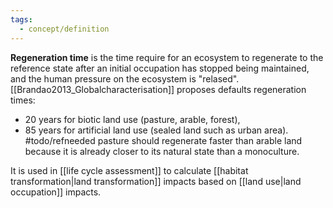 ```yaml
---
tags:
  - concept/definition
---
```

**Regeneration time** is the time require for an ecosystem to regenerate to the reference state after an initial occupation has stopped being maintained, and the human pressure on the ecosystem is "relased".
[[Brandao2013_Globalcharacterisation]] proposes defaults regeneration times:
- 20 years for biotic land use (pasture, arable, forest),
- 85 years for artificial land use (sealed land such as urban area).
#todo/refneeded pasture should regenerate faster than arable land because it is already closer to its natural state than a monoculture.

It is used in [[life cycle assessment]] to calculate [[habitat transformation|land transformation]] impacts based on [[land use|land occupation]] impacts.
